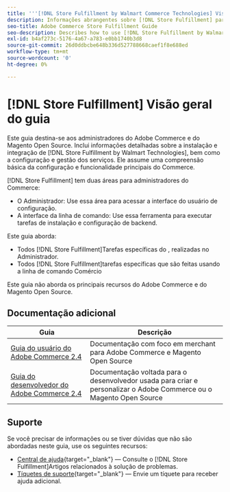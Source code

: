 ```yaml
---
title: '''[!DNL Store Fulfillment by Walmart Commerce Technologies] Visão geral do guia"'
description: Informações abrangentes sobre [!DNL Store Fulfillment] para administradores Adobe Commerce e Magento Open Source, incluindo instalação e integração
seo-title: Adobe Commerce Store Fulfillment Guide
seo-description: Describes how to use [!DNL Store Fulfillment by Walmart Technologies] services with Adobe Commerce or Magento Open Source.
exl-id: b4af273c-5176-4a67-a783-e0bb1740b3d8
source-git-commit: 26d0ddbcbe648b336d527788668caef1f8e688ed
workflow-type: tm+mt
source-wordcount: '0'
ht-degree: 0%

---
```


# [!DNL Store Fulfillment] Visão geral do guia

Este guia destina-se aos administradores do Adobe Commerce e do Magento Open Source. Inclui informações detalhadas sobre a instalação e integração de [!DNL Store Fulfillment by Walmart Technologies], bem como a configuração e gestão dos serviços. Ele assume uma compreensão básica da configuração e funcionalidade principais do Commerce.

[!DNL Store Fulfillment] tem duas áreas para administradores do Commerce:

* O Administrador: Use essa área para acessar a interface do usuário de configuração.
* A interface da linha de comando: Use essa ferramenta para executar tarefas de instalação e configuração de backend.

Este guia aborda:

* Todos [!DNL Store Fulfillment]Tarefas específicas do , realizadas no Administrador.
* Todos [!DNL Store Fulfillment]tarefas específicas que são feitas usando a linha de comando Comércio

Este guia não aborda os principais recursos do Adobe Commerce e do Magento Open Source.

## Documentação adicional

| Guia | Descrição |
|-----------------------------------------------------------------------|---------------------------------------------------------------------------------------------------|
| [Guia do usuário do Adobe Commerce 2.4](https://docs.magento.com/user-guide/) | Documentação com foco em merchant para Adobe Commerce e Magento Open Source |
| [Guia do desenvolvedor do Adobe Commerce 2.4](https://devdocs.magento.com/) | Documentação voltada para o desenvolvedor usada para criar e personalizar o Adobe Commerce ou o Magento Open Source |

## Suporte

Se você precisar de informações ou se tiver dúvidas que não são abordadas neste guia, use os seguintes recursos:

* [Central de ajuda](https://support.magento.com/hc/en-us){target=&quot;_blank&quot;} — Consulte o [!DNL Store Fulfillment]Artigos relacionados à solução de problemas.
* [Tíquetes de suporte](https://support.magento.com/hc/en-us/articles/360000913794#submit-ticket){target=&quot;_blank&quot;} — Envie um tíquete para receber ajuda adicional.
